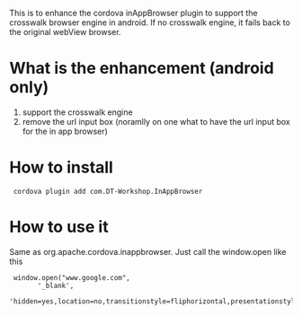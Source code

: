 This is to enhance the cordova inAppBrowser plugin to support the crosswalk browser engine in android. If no crosswalk engine, it fails back to the original webView browser.   

# What is the enhancement (android only)
1. support the crosswalk engine
2. remove the url input box (noramlly on one what to have the url input box for the in app browser)

# How to install
     cordova plugin add com.DT-Workshop.InAppBrowser

# How to use it 
Same as org.apache.cordova.inappbrowser. Just call the window.open like this

     window.open("www.google.com",
           '_blank',
           'hidden=yes,location=no,transitionstyle=fliphorizontal,presentationstyle=pagesheet');
